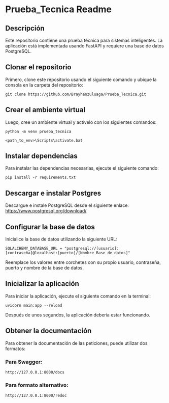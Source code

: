 # Prueba_Tecnica Readme

## Descripción

Este repositorio contiene una prueba técnica para sistemas inteligentes. La aplicación está implementada usando FastAPI y requiere una base de datos PostgreSQL.

## Clonar el repositorio

Primero, clone este repositorio usando el siguiente comando y ubique la consola en la carpeta del repositorio:
~~~
git clone https://github.com/Brayhanzuluaga/Prueba_Tecnica.git
~~~

## Crear el ambiente virtual

Luego, cree un ambiente virtual y actívelo con los siguientes comandos:
~~~
python -m venv prueba_tecnica

<path_to_env>\Scripts\activate.bat 
~~~

## Instalar dependencias
Para instalar las dependencias necesarias, ejecute el siguiente comando:
~~~
pip install -r requirements.txt
~~~
## Descargar e instalar Postgres
Descargue e instale PostgreSQL desde el siguiente enlace:
https://www.postgresql.org/download/

## Configurar la base de datos
Inicialice la base de datos utilizando la siguiente URL:
~~~
SQLALCHEMY_DATABASE_URL = "postgresql://[usuario]:[contraseña]@localhost:[puerto]/[Nombre_Base_de_datos]"
~~~
Reemplace los valores entre corchetes con su propio usuario, contraseña, puerto y nombre de la base de datos.

## Inicializar la aplicación

Para iniciar la aplicación, ejecute el siguiente comando en la terminal:
~~~
uvicorn main:app --reload
~~~
Después de unos segundos, la aplicación debería estar funcionando.

## Obtener la documentación

Para obtener la documentación de las peticiones, puede utilizar dos formatos:

### Para Swagger:
~~~ 
http://127.0.0.1:8000/docs
~~~
### Para formato alternativo:
~~~
http://127.0.0.1:8000/redoc
~~~